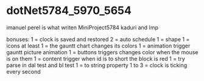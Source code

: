 # dotNet5784_5970_5654
imanuel perel is what writen
MiniProject5784
kaduri and Imp

bonuses:
1 = clock is saved and restored
2 = auto schedule
1 = shape
1 = icons
at least 1 = the gauntt chart changes its colors
1 = animation trigger gauntt picture animation
1 = buttons triggers changes color when the mouse is on them
1 = content trigger when id is to short the block is red
1 = try parse in dal test and bl test
1 = to string property
1 to 3 = clock is ticking every second
